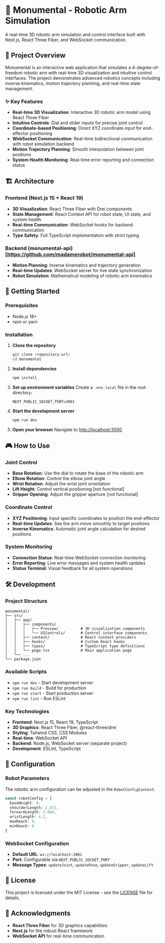 # 🤖 Monumental - Robotic Arm Simulation

A real-time 3D robotic arm simulation and control interface built with Next.js, React Three Fiber, and WebSocket communication.

## 🎯 Project Overview

Monumental is an interactive web application that simulates a 4-degree-of-freedom robotic arm with real-time 3D visualization and intuitive control interfaces. The project demonstrates advanced robotics concepts including inverse kinematics, motion trajectory planning, and real-time state management.

### ✨ Key Features

- **Real-time 3D Visualization**: Interactive 3D robotic arm model using React Three Fiber
- **Intuitive Controls**: Dial and slider inputs for precise joint control
- **Coordinate-based Positioning**: Direct XYZ coordinate input for end-effector positioning
- **WebSocket Communication**: Real-time bidirectional communication with robot simulation backend
- **Motion Trajectory Planning**: Smooth interpolation between joint positions
- **System Health Monitoring**: Real-time error reporting and connection status

## 🏗️ Architecture

### Frontend (Next.js 15 + React 19)
- **3D Visualization**: React Three Fiber with Drei components
- **State Management**: React Context API for robot state, UI state, and system health
- **Real-time Communication**: WebSocket hooks for backend communication
- **Type Safety**: Full TypeScript implementation with strict typing

### Backend (monumental-api)[https://github.com/madamerobot/monumental-api]
- **Motion Planning**: Inverse kinematics and trajectory generation
- **Real-time Updates**: WebSocket server for live state synchronization
- **Robot Simulation**: Mathematical modeling of robotic arm kinematics

## 🚀 Getting Started

### Prerequisites

- Node.js 18+ 
- npm or yarn

### Installation

1. **Clone the repository**
   ```bash
   git clone <repository-url>
   cd monumental
   ```

2. **Install dependencies**
   ```bash
   npm install
   ```

3. **Set up environment variables**
   Create a `.env.local` file in the root directory:
   ```env
   NEXT_PUBLIC_SOCKET_PORT=3001
   ```

4. **Start the development server**
   ```bash
   npm run dev
   ```

5. **Open your browser**
   Navigate to [http://localhost:3000](http://localhost:3000)

## 🎮 How to Use

### Joint Control
- **Base Rotation**: Use the dial to rotate the base of the robotic arm
- **Elbow Rotation**: Control the elbow joint angle
- **Wrist Rotation**: Adjust the wrist joint orientation
- **Lift Height**: Control vertical positioning [not functional]
- **Gripper Opening**: Adjust the gripper aperture [not functional]

### Coordinate Control
- **XYZ Positioning**: Input specific coordinates to position the end-effector
- **Real-time Updates**: See the arm move smoothly to target positions
- **Inverse Kinematics**: Automatic joint angle calculation for desired positions

### System Monitoring
- **Connection Status**: Real-time WebSocket connection monitoring
- **Error Reporting**: Live error messages and system health updates
- **Status Terminal**: Visual feedback for all system operations

## 🛠️ Development

### Project Structure
```
monumental/
├── src/
│   ├── app/
│   │   ├── components/
│   │   │   ├── Preview/          # 3D visualization components
│   │   │   └── UIControls/       # Control interface components
│   │   ├── context/              # React Context providers
│   │   ├── hooks/                # Custom React hooks
│   │   ├── types/                # TypeScript type definitions
│   │   └── page.tsx              # Main application page
│   └── ...
└── package.json
```

### Available Scripts

- `npm run dev` - Start development server
- `npm run build` - Build for production
- `npm run start` - Start production server
- `npm run lint` - Run ESLint

### Key Technologies

- **Frontend**: Next.js 15, React 19, TypeScript
- **3D Graphics**: React Three Fiber, @react-three/drei
- **Styling**: Tailwind CSS, CSS Modules
- **Real-time**: WebSocket API
- **Backend**: Node.js, WebSocket server (separate project)
- **Development**: ESLint, TypeScript

## 🔧 Configuration

### Robot Parameters
The robotic arm configuration can be adjusted in the `RobotConfigContext`:

```typescript
const robotConfig = {
  baseHeight: 0,
  shoulderLength: 2.872,
  forearmLength: 3.064,
  wristLength: 4.2,
  maxReach: 0,
  minReach: 0
}
```

### WebSocket Configuration
- **Default URL**: `ws://localhost:3001`
- **Port**: Configurable via `NEXT_PUBLIC_SOCKET_PORT`
- **Message Types**: `updateJoint`, `updatePose`, `updateGripper`, `updateLift`

## 📝 License

This project is licensed under the MIT License - see the [LICENSE](LICENSE) file for details.

## 🙏 Acknowledgments

- **React Three Fiber** for 3D graphics capabilities
- **Next.js** for the robust React framework
- **WebSocket API** for real-time communication
